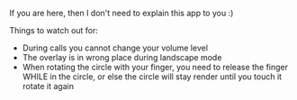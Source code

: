 If you are here, then I don't need to explain this app to you :) 

Things to watch out for:
- During calls you cannot change your volume level
- The overlay is in wrong place during landscape mode
- When rotating the circle with your finger, you need to release the finger WHILE in the circle, or else the circle will stay render until you touch it rotate it again
